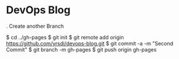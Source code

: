 # DevOps Blog



. Create another Branch

$ cd ../gh-pages
$ git init
$ git remote add origin https://github.com/yrsdi/devops-blog.git
$ git commit -a -m "Second Commit"
$ git branch -m gh-pages
$ git push origin gh-pages
